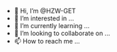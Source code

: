 - 👋 Hi, I’m @HZW-GET
- 👀 I’m interested in ...
- 🌱 I’m currently learning ...
- 💞️ I’m looking to collaborate on ...
- 📫 How to reach me ...

<!---
HZW-GET/HZW-GET is a ✨ special ✨ repository because its `README.md` (this file) appears on your GitHub profile.
You can click the Preview link to take a look at your changes.
--->
